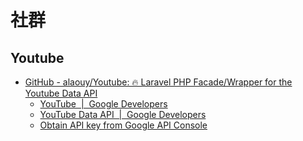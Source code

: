 # 社群

## Youtube
* [GitHub - alaouy/Youtube: 🔥 Laravel PHP Facade/Wrapper for the Youtube Data API](https://github.com/alaouy/Youtube)
    * [YouTube  |  Google Developers](https://developers.google.com/youtube)
    * [YouTube Data API  |  Google Developers](https://developers.google.com/youtube/v3/)
    * [Obtain API key from Google API Console](https://console.developers.google.com/)
